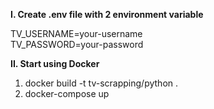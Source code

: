 **I. Create .env file with 2 environment variable**

TV_USERNAME=your-username  
TV_PASSWORD=your-password

**II. Start using Docker**

1. docker build -t tv-scrapping/python .
2. docker-compose up